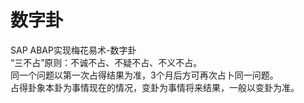 # 数字卦
SAP ABAP实现梅花易术-数字卦  
“三不占”原则：不诚不占、不疑不占、不义不占。  
同一个问题以第一次占得结果为准，3个月后方可再次占卜同一问题。  
占得卦象本卦为事情现在的情况，变卦为事情将来结果，一般以变卦为准。  
